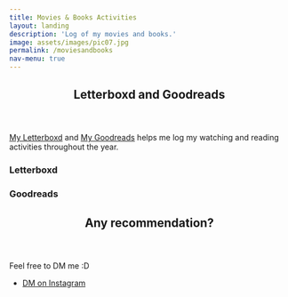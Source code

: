 ```yaml
---
title: Movies & Books Activities
layout: landing
description: 'Log of my movies and books.'
image: assets/images/pic07.jpg
permalink: /moviesandbooks
nav-menu: true
---
```


<!-- Main -->
<div id="main">

<!-- One -->
<section id="one">
	<div class="inner">
		<header class="major">
			<h2>Letterboxd and Goodreads</h2>
		</header>
		<p><a href="https://letterboxd.com/squilliams/">My Letterboxd</a> and <a href="https://www.goodreads.com/user/show/4668551-bimo-tyasono">My Goodreads</a> helps me log my watching and reading activities throughout the year.</p>
	</div>
</section>

<section id="two">
<div class="inner">
<div class="row">
	<div class="6u 12u$(small)">
		<h3>Letterboxd</h3>
		<p><span class="image left"><script language="JavaScript" src="https://feed2js.org//feed2js.php?src=https%3A%2F%2Fletterboxd.com%2Fsquilliams%2Frss%2F&num=3&targ=y&utf=y&css=bimo&html=a"  charset="UTF-8" type="text/javascript"></script></span></p>
	</div>
	<div class="6u$ 12u$(small)">
		<h3>Goodreads</h3>
		<p><script language="JavaScript" src="https://feed2js.org//feed2js.php?src=https%3A%2F%2Fwww.goodreads.com%2Fuser%2Fupdates_rss%2F4668551%3Fkey%3DZO3SfOglQYVzS7QTt4k85fnVoTX9YWznGhBnVgn5pWqNxrtS&num=10&targ=y&utf=y&css=bimogr&html=a"  charset="UTF-8" type="text/javascript"></script>
		</p>
	</div>
</div>
</div>
</section>

<!-- Three -->
<section id="three">
	<div class="inner">
		<header class="major">
			<h2>Any recommendation?</h2>
		</header>
		<p>Feel free to DM me :D</p>
		<ul class="actions">
			<li><a href="https://www.instagram.com/squillliams/" class="button next">DM on Instagram</a></li>
		</ul>
	</div>
</section>

</div>
